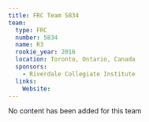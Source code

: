 ```yaml
---
title: FRC Team 5834
team:
  type: FRC
  number: 5834
  name: R3
  rookie_year: 2016
  location: Toronto, Ontario, Canada
  sponsors:
    - Riverdale Collegiate Institute
  links:
    Website: 
---
```

No content has been added for this team